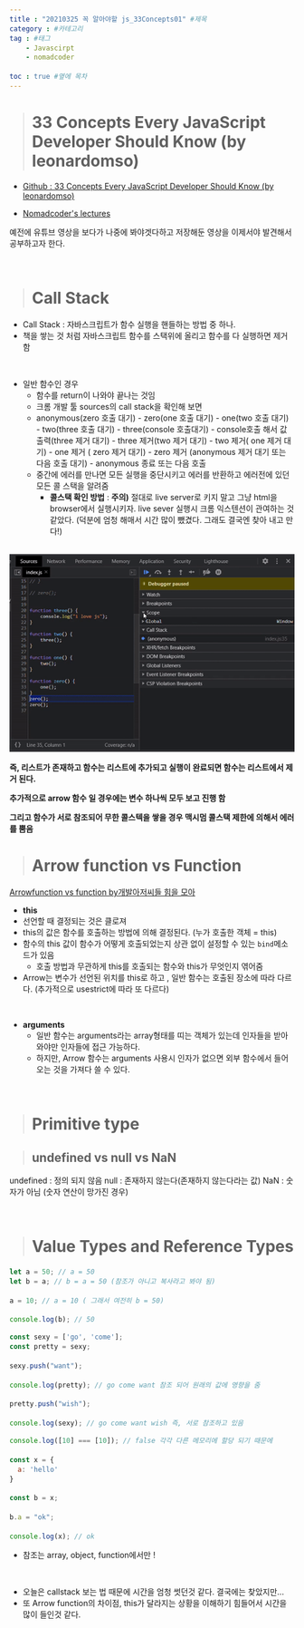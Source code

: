 ```yaml
---
title : "20210325 꼭 알아야할 js_33Concepts01" #제목
category : #카테고리
tag : #태그
    - Javascirpt
    - nomadcoder
   
toc : true #옆에 목차
---
```


># 33 Concepts Every JavaScript Developer Should Know (by leonardomso)

- [Github : 33 Concepts Every JavaScript Developer Should Know (by leonardomso)](https://github.com/leonardomso/33-js-concepts)

- [Nomadcoder's lectures](https://www.youtube.com/watch?v=QkFkFqg-J04)

예전에 유튜브 영상을 보다가 나중에 봐야겟다하고 저장해둔 영상을 이제서야 발견해서 공부하고자 한다.

<br>

># Call Stack

- Call Stack : 자바스크립트가 함수 실행을 핸들하는 방법 중 하나.
- 책을 쌓는 것 처럼 자바스크립트 함수를 스택위에 올리고 함수를 다 실행하면 제거 함

<br>

- 일반 함수인 경우
  - 함수를 return이 나와야 끝나는 것임
  - 크롬 개발 툴 sources의 call stack을 확인해 보면
  - anonymous(zero 호출 대기) - zero(one 호출 대기) - one(two 호출 대기) - two(three 호출 대기) - three(console 호출대기) - console호출 해서 값 출력(three 제거 대기) - three 제거(two 제거 대기) - two 제거( one 제거 대기) - one 제거 ( zero 제거 대기) - zero 제거 (anonymous 제거 대기 또는 다음 호출 대기) - anonymous 종료 또는 다음 호출 
  - 중간에 에러를 만나면 모든 실행을 중단시키고 에러를 반환하고 에러전에 있던 모든 콜 스택을 알려줌
    - **콜스택 확인 방법** : **주의)** 절대로 live server로 키지 말고 그냥 html을 browser에서 실행시키자. live sever 실행시 크롬 익스텐션이 관여하는 것 같았다. (덕분에 엄청 해매서 시간 많이 뺐겼다. 그래도 결국엔 찾아 내고 만다!)

<br>

<img src="../assets/img/callstack.gif">

<br>

**즉, 리스트가 존재하고 함수는 리스트에 추가되고 실행이 완료되면 함수는 리스트에서 제거 된다.**

**추가적으로 arrow 함수 일 경우에는 변수 하나씩 모두 보고 진행 함**

**그리고 함수가 서로 참조되어 무한 콜스텍을 쌓을 경우 맥시멈 콜스택 제한에 의해서 에러를 뿜음**

># Arrow function vs Function 

[Arrowfunction vs function by개발아저씨들 힘을 모아](https://programming119.tistory.com/94)

- **this**
- 선언할 때 결정되는 것은 클로져
- this의 값은 함수를 호출하는 방법에 의해 결정된다. (누가 호출한 객체 = this)
- 함수의 this 값이 함수가 어떻게 호출되었는지 상관 없이 설정할 수 있는 `bind`메소드가 있음
  - 호출 방법과 무관하게 this를 호출되는 함수와 this가 무엇인지 엮어줌
- Arrow는 변수가 선언된 위치를 this로 하고 , 일반 함수는 호출된 장소에 따라 다르다. (추가적으로 usestrict에 따라 또 다르다)

<br>

- **arguments**
  - 일반 함수는 arguments라는 array형태를 띠는 객체가 있는데 인자들을 받아와야만 인자들에 접근 가능하다.
  - 하지만, Arrow 함수는 arguments 사용시 인자가 없으면 외부 함수에서 들어오는 것을 가져다 쓸 수 있다.

<br>

># Primitive type

>## undefined vs null vs NaN

undefined : 정의 되지 않음
null : 존재하지 않는다(존재하지 않는다라는 값)
NaN : 숫자가 아님 (숫자 연산이 망가진 경우)

<br>

># Value Types and Reference Types 

``` js
let a = 50; // a = 50
let b = a; // b = a = 50 (참조가 아니고 복사라고 봐야 됨)

a = 10; // a = 10 ( 그래서 여전히 b = 50)

console.log(b); // 50
```

``` js
const sexy = ['go', 'come'];
const pretty = sexy;

sexy.push("want");

console.log(pretty); // go come want 참조 되어 원래의 값에 영향을 줌 

pretty.push("wish");

console.log(sexy); // go come want wish 즉, 서로 참조하고 있음
```

``` js
console.log([10] === [10]); // false 각각 다른 메모리에 할당 되기 때문에

const x = {
  a: 'hello'
}

const b = x;

b.a = "ok";

console.log(x); // ok
```

- 참조는 array, object, function에서만 !

<br>

- 오늘은 callstack 보는 법 때문에 시간을 엄청 썻던것 같다. 결국에는 찾았지만...
- 또 Arrow function의 차이점, this가 달라지는 상황을 이해하기 힘들어서 시간을 많이 들인것 같다.

